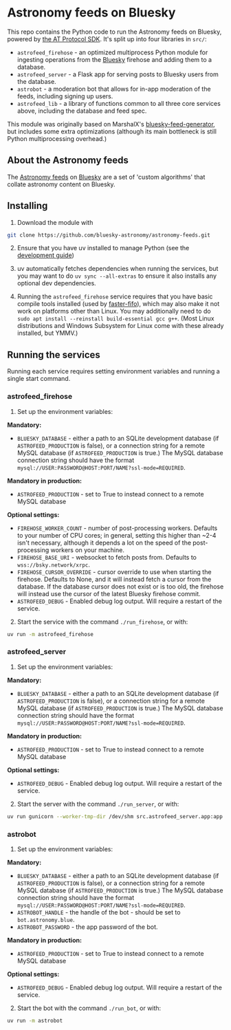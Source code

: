 # Astronomy feeds on Bluesky

This repo contains the Python code to run the Astronomy feeds on Bluesky, powered by [the AT Protocol SDK](https://atproto.blue). It's split up into four libraries in `src/`:

- `astrofeed_firehose` - an optimized multiprocess Python module for ingesting operations from the [Bluesky](https://bsky.app) firehose and adding them to a database.
- `astrofeed_server` - a Flask app for serving posts to Bluesky users from the database.
- `astrobot` - a moderation bot that allows for in-app moderation of the feeds, including signing up users.
- `astrofeed_lib` - a library of functions common to all three core services above, including the database and feed spec.

This module was originally based on MarshalX's [bluesky-feed-generator](https://github.com/MarshalX/bluesky-feed-generator), but includes some extra optimizations (although its main bottleneck is still Python multiprocessing overhead.)

## About the Astronomy feeds

The [Astronomy feeds](https://bsky.app/profile/emily.space/feed/astro) on [Bluesky](https://bsky.app/) are a set of 'custom algorithms' that collate astronomy content on Bluesky.

## Installing

1. Download the module with

```bash
git clone https://github.com/bluesky-astronomy/astronomy-feeds.git
```

2. Ensure that you have uv installed to manage Python (see the [development guide](https://github.com/bluesky-astronomy/development-guide))

3. uv automatically fetches dependencies when running the services, but you may want to do `uv sync --all-extras` to ensure it also installs any optional dev dependencies.

4. Running the `astrofeed_firehose` service requires that you have basic compile tools installed (used by [faster-fifo](https://github.com/alex-petrenko/faster-fifo)), which may also make it not work on platforms other than Linux. You may additionally need to do `sudo apt install --reinstall build-essential gcc g++`. (Most Linux distributions and Windows Subsystem for Linux come with these already installed, but YMMV.)

## Running the services

Running each service requires setting environment variables and running a single start command.

### astrofeed_firehose

1. Set up the environment variables:

**Mandatory:**

- `BLUESKY_DATABASE` - either a path to an SQLite development database (if `ASTROFEED_PRODUCTION` is false), or a connection string for a remote MySQL database (if `ASTROFEED_PRODUCTION` is true.) The MySQL database connection string should have the format `mysql://USER:PASSWORD@HOST:PORT/NAME?ssl-mode=REQUIRED`.

**Mandatory in production:**

- `ASTROFEED_PRODUCTION` - set to True to instead connect to a remote MySQL database

**Optional settings:**

- `FIREHOSE_WORKER_COUNT` - number of post-processing workers. Defaults to your number of CPU cores; in general, setting this higher than ~2-4 isn't necessary, although it depends a lot on the speed of the post-processing workers on your machine.
- `FIREHOSE_BASE_URI` - websocket to fetch posts from. Defaults to `wss://bsky.network/xrpc`.
- `FIREHOSE_CURSOR_OVERRIDE` - cursor override to use when starting the firehose. Defaults to None, and it will instead fetch a cursor from the database. If the database cursor does not exist or is too old, the firehose will instead use the cursor of the latest Bluesky firehose commit.
- `ASTROFEED_DEBUG` - Enabled debug log output. Will require a restart of the service.

2. Start the service with the command `./run_firehose`, or with:

```bash
uv run -m astrofeed_firehose
```

### astrofeed_server

1. Set up the environment variables:

**Mandatory:**

- `BLUESKY_DATABASE` - either a path to an SQLite development database (if `ASTROFEED_PRODUCTION` is false), or a connection string for a remote MySQL database (if `ASTROFEED_PRODUCTION` is true.) The MySQL database connection string should have the format `mysql://USER:PASSWORD@HOST:PORT/NAME?ssl-mode=REQUIRED`.

**Mandatory in production:**

- `ASTROFEED_PRODUCTION` - set to True to instead connect to a remote MySQL database

**Optional settings:**

- `ASTROFEED_DEBUG` - Enabled debug log output. Will require a restart of the service.

2. Start the server with the command `./run_server`, or with:

```bash
uv run gunicorn --worker-tmp-dir /dev/shm src.astrofeed_server.app:app
```

### astrobot

1. Set up the environment variables:

**Mandatory:**

- `BLUESKY_DATABASE` - either a path to an SQLite development database (if `ASTROFEED_PRODUCTION` is false), or a connection string for a remote MySQL database (if `ASTROFEED_PRODUCTION` is true.) The MySQL database connection string should have the format `mysql://USER:PASSWORD@HOST:PORT/NAME?ssl-mode=REQUIRED`.
- `ASTROBOT_HANDLE` - the handle of the bot - should be set to `bot.astronomy.blue`.
- `ASTROBOT_PASSWORD` - the app password of the bot.

**Mandatory in production:**

- `ASTROFEED_PRODUCTION` - set to True to instead connect to a remote MySQL database

**Optional settings:**

- `ASTROFEED_DEBUG` - Enabled debug log output. Will require a restart of the service.

2. Start the bot with the command `./run_bot`, or with:

```bash
uv run -m astrobot
```
